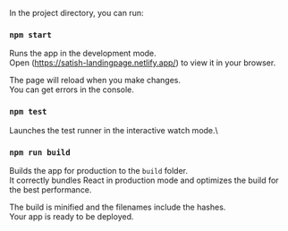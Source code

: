 In the project directory, you can run:

### `npm start`

Runs the app in the development mode.\
Open (https://satish-landingpage.netlify.app/) to view it in your browser.

The page will reload when you make changes.\
You can get errors in the console.

### `npm test`

Launches the test runner in the interactive watch mode.\


### `npm run build`

Builds the app for production to the `build` folder.\
It correctly bundles React in production mode and optimizes the build for the best performance.

The build is minified and the filenames include the hashes.\
Your app is ready to be deployed.
